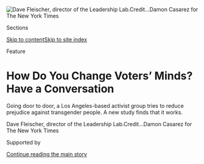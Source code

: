 <div id="app">

<div>

<div>

<div>

</div>

<div data-aria-hidden="false">

<div id="site-content" data-role="main">

<div>

<div class="css-1aor85t" style="opacity:0.000000001;z-index:-1;visibility:hidden">

<div class="css-1hqnpie">

<div class="css-epjblv">

<span class="css-z6pdnw">How Do You Change Voters’ Minds? Have a
Conversation</span>

</div>

<div class="css-k008qs">

<div class="css-1iwv8en">

<span class="css-18z7m18"></span>

<div>

<div>

</div>

</div>

</div>

<span class="css-1n6z4y">https://nyti.ms/1S5EhVg</span>

<div class="css-1705lsu">

<div class="css-4xjgmj">

<div class="css-4skfbu" data-role="toolbar" data-aria-label="Social Media Share buttons, Save button, and Comments Panel with current comment count" data-testid="share-tools">

  - 
  - 
  - 
  - 
    
    <div class="css-6n7j50">
    
    </div>

  - 
  - 

</div>

</div>

</div>

</div>

</div>

</div>

<div class="css-11qgg8s">

</div>

<div id="fullBleedHeaderContent">

<div class="css-n4ws9g">

![<span class="css-i48y28 e13ogyst0" data-aria-hidden="true">Dave
Fleischer, director of the Leadership
Lab.</span><span class="css-ach9cc e1z0qqy90" itemprop="copyrightHolder"><span class="css-1ly73wi e1tej78p0">Credit...</span><span><span>Damon
Casarez for The New York
Times</span></span></span>](https://static01.graylady3jvrrxbe.onion/images/2016/04/10/magazine/10doortodoor-ss-slide-MLF9/10doortodoor-ss-slide-MLF9-articleLarge.jpg?quality=75&auto=webp&disable=upscale)

</div>

<div class="css-a3jxye">

<div class="css-6cn7ki">

<div class="NYTAppHideMasthead css-1bcu9v6 e1suatyy0">

<div class="section css-1o1qe8k e1suatyy2">

<div class="css-cu5p7t er09x8g0">

<div class="css-6n7j50">

</div>

<span class="css-1dv1kvn">Sections</span>

[Skip to content](#site-content)[Skip to site index](#site-index)

</div>

<div class="css-10698na e1huz5gh0">

</div>

</div>

</div>

Feature

<div class="css-1sojcmr ehdk2mb0">

# How Do You Change Voters’ Minds? Have a Conversation

</div>

Going door to door, a Los Angeles-based activist group tries to reduce
prejudice against transgender people. A new study finds that it works.

</div>

</div>

<div class="css-nwzfg5 e1gnum310">

<span class="css-1f9pvn2 magazine">Dave Fleischer, director of the
Leadership
Lab.</span><span class="css-ach9cc e1z0qqy90" itemprop="copyrightHolder"><span class="css-1ly73wi e1tej78p0">Credit...</span><span><span>Damon
Casarez for The New York Times</span></span></span>

</div>

<div id="sponsor-wrapper" class="css-1hyfx7x">

<div id="sponsor-slug" class="css-19vbshk">

Supported by

</div>

[Continue reading the main
story](#after-sponsor)

<div id="sponsor" class="ad sponsor-wrapper" style="text-align:center;height:100%;display:block">

</div>

<div id="after-sponsor">

</div>

</div>

<div class="css-1fl1393 e1gnum311">

<div class="css-18e8msd">

<div class="css-vp77d3 epjyd6m0">

<div class="css-1baulvz">

By [<span class="css-1baulvz last-byline" itemprop="name">Benoit
Denizet-Lewis</span>](https://www.nytimes3xbfgragh.onion/by/benoit-denizet-lewis)

</div>

</div>

  - April 7,
    2016

  - 
    
    <div class="css-4xjgmj">
    
    <div class="css-d8bdto" data-role="toolbar" data-aria-label="Social Media Share buttons, Save button, and Comments Panel with current comment count" data-testid="share-tools">
    
      - 
      - 
      - 
      - 
        
        <div class="css-6n7j50">
        
        </div>
    
      - 
      - 
    
    </div>
    
    </div>

</div>

</div>

</div>

<div class="section meteredContent css-1r7ky0e" name="articleBody" itemprop="articleBody">

<div class="css-1fanzo5 StoryBodyCompanionColumn">

<div class="css-53u6y8">

Dave Fleischer — a short, bald, gay, Jewish 61-year-old with bulging
biceps and a distaste for prejudice — knocked on the front door of a
modest home in a middle-class neighborhood on the west side of Los
Angeles. It was an enthusiastic knuckle-thump, the kind that arouses
suspicion from dogs in yards halfway down the block but, crucially, can
also be heard by humans watching cable news at high volume.

If he had his way, Fleischer would knock on doors with a golf ball.
“That’s what the Mormons use,” he said on this sunny, bird-chirping
Saturday in February. Fleischer’s staff at the Los Angeles-based
Leadership Lab — which goes door to door to reduce bias against L.G.B.T.
people, with a current focus on transgender discrimination — didn’t take
to the golf-ball suggestion, but Fleischer wanted me to know that he is
“not opposed to stealing a good idea from the Mormons.”

A gray-haired Hispanic woman named Nancy cracked open the front door,
though not enough to let her little dog eat our ankles. “We’re out
talking to voters about an important issue — ” Fleischer began, only to
have Nancy excuse herself and walk away. I wasn’t sure she would return;
the last two voters he’d met pleaded busyness. But after shooing the dog
into another room, Nancy appeared in her doorway again. She smiled shyly
and asked Fleischer, the Leadership Lab’s director, how she could help
him. Had he been completely honest, he might have said, “I’m here to
make you less prejudiced. It could take awhile.” But instead he began
with a simple question: If she were to vote on whether to “include gay
and transgender people in nondiscrimination laws,” would she be in favor
or opposed?

“In favor,” she assured him. Fleischer asked her to rate that support on
a scale from zero to 10. “A 10,” she said. “I have friends who are gay.”

</div>

</div>

<div class="css-1fanzo5 StoryBodyCompanionColumn">

<div class="css-53u6y8">

A typical canvassing conversation might have ended there. Nancy, it
seemed, was a supporter — no need to worry about her. But Fleischer is
wary of what he calls the “anti-discrimination declaration.” At the
Leadership Lab’s two-hour pre-canvass training that morning, volunteers
were warned about “fake 10s,” people who think of themselves as against
discrimination — many of them Democrats — but who can nonetheless be
swayed by emotion-based appeals that provoke prejudice and fear.

Those appeals worked last November in Houston, where the same voters who
elected a lesbian mayor in 2009 repealed a city ordinance protecting
transgender people from discrimination in employment, housing and public
accommodations. Armed with a “no men in women’s bathrooms” message,
anti-L.G.B.T. groups argued that transgender people (or those pretending
to be) would pose a threat to children in public restrooms. One group
aired a [lurid television
ad](https://www.youtube.com/watch?v=D7thOvSvC4E) of a man following a
frightened, wide-eyed young girl into a bathroom stall. Though there was
currently no ballot measure in Los Angeles to worry about, there was a
palpable urgency to the Leadership Lab’s work. A few days before, the
Human Rights Campaign released [a
report](http://hrc-assets.s3-website-us-east-1.amazonaws.com//files/assets/resources/HRC-Anti-Trans-Issue-Brief-FINAL-REV2.pdf)
warning about 44 anti-transgender bills filed in 16 states. Then, last
month, the North Carolina General Assembly passed a bill preventing
cities and counties from enacting their own anti-discrimination
legislation, stripping existing protections.

At the door, Fleischer asked Nancy if she knew any transgender people.
She didn’t. He then did something few political consultants would
advise: He introduced her to the opposition’s favorite argument. He
handed her a small video player, on which she watched a Baptist minister
in Houston make the case about bathrooms. Fleischer then returned to his
scale, asking Nancy what number felt right for her now. “I know I’m in
favor of gays, because I’ve worked with them and socialized with them,”
she said. “I think they’re wonderful. But for transgenders? Give me a
five.”

Nancy wasn’t the only person to significantly decrease her support after
watching the video. Across the street, a man in his late 30s who said he
was liberal and pro-L.G.B.T.-rights moved to a five from an eight,
explaining that he was deeply worried about “the bathroom issue.” The
man’s concern seemed informed by his experience in a New York City
nightclub; he hinted at his discomfort standing at a urinal next to a
drag queen. Nancy had no such seemingly relevant personal experiences,
nor did she appear particularly concerned about bathroom safety. For
her, the video seemed to clarify that Fleischer was specifically asking
her about transgender people, a group she had no experience with and
seemed to have little inherent empathy for. To get Nancy to a true 10
capable of withstanding opposition messaging, Fleischer needed to help
her “tap into her own empathy and connect emotionally to transgender
people.”

</div>

</div>

<div class="css-1fanzo5 StoryBodyCompanionColumn">

<div class="css-53u6y8">

Fanned out across the neighborhood were more than three dozen Leadership
Lab volunteers, many of them local college students, as well as
progressive activists from around the country hoping to learn about
changing voters’ minds. Over the last six years, Fleischer’s unorthodox
canvassing technique has attracted the attention of social scientists,
liberal groups and even presidential-campaign consultants. It has also
attracted controversy. In 2014, Science published a study claiming to
show that an approximately 20-minute conversation with a gay or lesbian
canvasser trained by Fleischer’s team could turn a gay-marriage opponent
into a supporter. But Science [retracted the
study](http://science.sciencemag.org/content/early/2015/05/27/science.aac6638)
five months later, after the lead author couldn’t produce his data and
admitted to lying about aspects of the experiment’s
design.

</div>

</div>

<div style="max-width:100%;margin:0 auto">

<div class="css-17dprlf" data-id="100000004310888" data-slug="10doortodoor-pq1" style="max-width:300px">

</div>

</div>

<div class="css-1fanzo5 StoryBodyCompanionColumn">

<div class="css-53u6y8">

The fraudulent study called into question the validity of the Leadership
Lab’s deep-canvassing approach. Had it all been wishful thinking? Maybe,
as The Wall Street Journal suggested, Fleischer’s efforts merely
“flattered the ideological sensibilities of liberals.” But this week,
[a new study published in
Science](http://science.sciencemag.org/cgi/doi/10.1126/science.aad9713)
by David Broockman, an assistant professor of political economy at
Stanford, and Joshua Kalla, a graduate student in political science at
Berkeley, appears to serve as vindication of Fleischer’s work.
Leadership Lab-trained volunteers were [found to be successful at
reducing transgender
prejudice](http://www.nytimes3xbfgragh.onion/2016/04/08/science/doorstep-canvassing-can-shift-views-on-transgender-rights-study-finds.html)
in front-door conversations, the effects persisting months later in
follow-up surveys.

Betsy Levy Paluck, an associate professor at Princeton who studies bias,
believes the study will have broad implications for those in her field.
“What do social scientists know about reducing prejudice in the world?
In short, very little,” she writes in the same issue of Science, adding
that the new study’s results “stand alone as a rigorous test of this
type of prejudice-reduction intervention.”

Fleischer is planning more interventions. Though he has devoted much of
his political and community-organizing career to L.G.B.T. issues, he
believes this kind of canvassing could change people’s thinking on
everything from abortion and gun rights to race-based prejudice. He also
hopes it will usher in a new era of political persuasion. “Modern
political campaigns have focused mostly on communicating with people who
already agree with them and turning them out to vote,” Fleischer says.
“But what we’ve learned by having real, in-depth conversations with
people is that a broad swath of voters are actually open to changing
their mind. And that’s exciting, because it offers the possibility that
we could get past the current paralysis on a wide variety of
controversial issues.”

**It took a** devastating loss at the ballot box for Fleischer to see
the political wisdom in heart-to-hearts with strangers. In 2008, he was
in Ohio mobilizing African-American and Latino voters for Barack Obama
when California residents passed Proposition 8, banning same-sex
marriage in the state. Fleischer headed west to work with the Los
Angeles L.G.B.T. Center, which houses the Leadership Lab, and proposed
an unusual idea to his new colleagues: Canvassers should talk to Prop 8
supporters about why they had voted against same-sex marriage. Then they
should try to change the voters’ minds.

The idea grew out of Fleischer’s own experience as a “Jewish, liberal
gay kid” in Chillicothe, Ohio. He likes to say that he has been talking
to people who disagree with him since he was 4. “If I would have only
talked to people who agreed with me, I would have only talked to my mom
and dad,” he told me. “Interacting with people different than me was a
normal thing, and certainly not undesirable or scary. It’s almost the
opposite of growing up today in the age of Facebook and political
polarization, where it’s easy to always be among like-minded people,
your self-isolation complete before you have your first beer.”

At first, Fleischer and his team tried cerebral arguments and appeals to
fairness in their doorway conversations with same-sex-marriage opponents
who didn’t express deep religious objections. “That failed miserably,”
he said. Eventually, the canvassers tried eliciting more emotional
experiences. They urged voters to talk about anyone they knew who was
gay or lesbian — and, more important, to speak about their own
marriages. “That changed everything,” Fleischer told me. “Most people
consider marriage the most important and meaningful thing they ever did.
Talking about marriage brought up deep emotion. If marriage was the most
valuable thing in their own life, wouldn’t they also want their gay
friends — or gay people — to experience it, too?”

</div>

</div>

<div class="css-1fanzo5 StoryBodyCompanionColumn">

<div class="css-53u6y8">

Though Fleischer thought his new approach was working, he wanted to know
whether the persuasion lasted. During a 2013 trip to New York City, he
visited the Columbia Univer­sity political-science professor Donald
Green, whose experiments on voter behavior — including his findings that
canvassing is a more effective mobilization tool than telephone calls or
direct mail — partly inspired a focus on building a ground game, a
strategy mastered by the Obama campaign.

Green was skeptical that the canvassers were as persuasive as they
thought they were. His previous research suggested that “people don’t
change their mind very easily, and when they are persuaded to think
differently, the effect is usually temporary,” he told me. But he also
knew that political persuasion had not been studied often. “Remarkably,
we don’t know very much about what forms of campaign communications are
most persuasive,” he said. Green connected Fleischer with Michael
LaCour, then a U.C.L.A. graduate student in political science and
statistics, who said he could design a study to assess the long-term
effectiveness of Leadership Lab canvassers at increasing support for
same-sex marriage among voters in Los Angeles who had supported Prop 8.
LaCour, joined late in the process by Green as a co-author, published
the results in the December 2014 issue of Science. The study claimed to
find that though both gay and straight canvassers were effective at the
door, only voters contacted by gay canvassers remained persuaded nearly
a year later.

The study made international news and seemed to confirm what many gays
and lesbians believed in their guts: that knowing a gay person is a
powerful antidote to anti-gay bias. It also seemed to bolster the
“contact hypothesis” theory of prejudice reduction, which finds that
personal contact decreases bias against a minority group. Previous
research, though, including a study of teenagers in an Outward Bound
program assigned to either mixed-race or all-white groups, suggested
that lasting prejudice reduction happened after weeks of regular
contact. LaCour appeared to be breaking new ground, showing that one
brief but memorable interaction could reduce prejudice.

Broockman and Kalla were intrigued by LaCour’s findings and hoped to
replicate it for an experiment measuring the Leadership Lab’s
transgender canvassing. But the more they analyzed LaCour’s study design
and results, the more problems they found. Yes, Leadership Lab
volunteers had spoken to voters in Los Angeles about gay marriage. But
when pressed, LaCour couldn’t produce any evidence that he had conducted
the follow-up surveys of voters that would have been essential to
measuring canvassing’s long-term influence. He also admitted to lying
about having received funds for his study from several organizations,
including the Ford Foundation.

</div>

</div>

<div class="css-79elbk" data-testid="photoviewer-wrapper">

<div class="css-z3e15g" data-testid="photoviewer-wrapper-hidden">

</div>

<div class="css-1a48zt4 ehw59r15" data-testid="photoviewer-children">

![<span class="css-i48y28 e13ogyst0" data-aria-hidden="true">**Clockwise
from top left:** The Leadership Lab canvassers Lesley Bonilla; Alan
Chan; Sean, who asked not to be identified by last name; and Drew
Frye.</span><span class="css-ach9cc e1z0qqy90" itemprop="copyrightHolder"><span class="css-1ly73wi e1tej78p0">Credit...</span><span>Damon
Casarez for The New York
Times</span></span>](https://static01.graylady3jvrrxbe.onion/images/2016/04/10/magazine/10doortodoor1-grid/10doortodoor1-grid-articleLarge.jpg?quality=75&auto=webp&disable=upscale)

</div>

</div>

<div class="css-1fanzo5 StoryBodyCompanionColumn">

<div class="css-53u6y8">

A shocked and embarrassed Green requested that Science retract the
study; soon after, Princeton rescinded a teaching offer to LaCour. News
of the retraction stunned Fleischer, who worried that the Leadership
Lab’s marriage canvassing would be tainted by association. He vowed to
keep at it, but soon there was no need. When the Supreme Court legalized
gay marriage nationwide in 2015, Fleischer and his team could turn their
focus to the next L.G.B.T. battlefield: transgender rights.

**Though there is** scant research on transgender prejudice, what is
known suggests transgender people face “widespread prejudice and
discrimination,” Aaron Norton and Gregory Herek wrote in their [2012
study](http://pscresearch.faculty.ucdavis.edu/wp-content/uploads/sites/112/2014/09/Herek-hetero-attitude-transgender-1012.pdf)
of heterosexual attitudes toward transgender Americans. The year before,
[a survey](http://endtransdiscrimination.org/PDFs/NTDS_Exec_Summary.pdf)
of more than 6,000 transgender and gender-nonconforming people revealed
that an astonishing 41 percent had tried to commit suicide.

</div>

</div>

<div class="css-1fanzo5 StoryBodyCompanionColumn">

<div class="css-53u6y8">

To test whether transphobia could be overcome during a face-to-face
encounter, Broockman and Kalla measured a 2015 canvassing effort in
Miami by volunteers from the Leadership Lab and SAVE, a local L.G.B.T.
organization. The groups feared a backlash against a recent ordinance
that prohibited discrimination based on gender identity. The experiment
divided voters into a “treatment” group engaged in a conversation
intended to reduce transgender prejudice and a “placebo” group targeted
with a conversation about recycling. Before the canvass conversations,
both groups completed what they believed to be an unrelated online
survey with dozens of social and political questions, including some
designed to measure transgender prejudice. After the canvass, the groups
filled out four follow-up surveys, up to three months later.

Broockman and Kalla found that the treatment group was “considerably
more accepting of transgender people” and that a single, approximately
10-minute conversation with a stranger “can markedly reduce prejudice
for at least three months.” Unlike LaCour’s invented finding that the
messenger matters more than the message, Broockman and Kalla found that
both transgender and nontransgender canvassers were effective. “It’s too
bad that the takeaway was that only gay people could persuade people
about gay marriage,” Broockman says about LaCour’s retracted study.
“Everyone basically ignored the canvassing aspect, and that the
message and the quality of the conversation at the door is what seems to
matter.”

Broockman and Kalla point to Leadership Lab canvassers’ ability to
engage voters in two prejudice-reduction behaviors at the door:
“perspective taking” (the ability to empathize with another’s
experience) and “active processing” (deep or effortful thinking). Both
were on display during many of the canvass conversations I observed,
including the one with Nancy, the woman who moved to a five from a 10
after watching the opposition video.

“Is this the first time you’ve thought about transgender people?”
Fleischer asked her soon after she backtracked.

“Yeah, I would say so,” she said. “I know it exists, and I hear stories,
and I see them on TV. But I don’t have any friends like I do my gay
friends.”

Fleischer nodded and removed a picture of his friend Jackson from his
wallet. “For me, I never had a transgender friend I was really close to
until I was 56,” he said, handing Nancy the picture. “Jackson grew up as
a girl, but he knew even when he was 5 or 6 that he was really a boy. It
was only in his 20s that he started to tell his folks the truth, and he
started making the transition to living as a man. He’s married to a
woman now, and he’s so much happier. And he can grow a better beard than
I can\!”

Nancy laughed. “That’s the thing — they’re happier when they come out,
whenever everybody knows,” she said. She seemed to be connecting
Jackson’s experience to that of her gay friends.

</div>

</div>

<div class="css-1fanzo5 StoryBodyCompanionColumn">

<div class="css-53u6y8">

“Right, because otherwise you have the biggest secret in the world, and
everyone thinks something about you that’s not true,” Fleischer said,
before pivoting to a story about Jackson’s being demeaned by a waiter in
a restaurant. “I don’t like seeing people mistreat Jackson. To me,
protecting transgender people with these laws is just affirming that
they’re human.” Fleischer then steered the conversation to Nancy’s
experiences with discrimination. “You’ve probably had a time when people
have judged you unfairly?” he
asked.

</div>

</div>

<div style="max-width:100%;margin:0 auto">

<div class="css-17dprlf" data-id="100000004310891" data-slug="10doortodoor-pq2" style="max-width:300px">

</div>

</div>

<div class="css-1fanzo5 StoryBodyCompanionColumn">

<div class="css-53u6y8">

“Oh, yes,” Nancy said. Over the next few minutes, she recounted several
instances of racism after moving to Los Angeles from Central America
with her husband. Still, she didn’t appear emotional in retelling the
experiences. Fleischer wasn’t surprised; people rarely feel safe enough
at first to express deep hurt. It usually isn’t until Fleischer opens up
about his own experience — including feeling different in his small,
conservative Ohio town — that voters feel safe to “get vulnerable, too,”
he says. Nancy had mostly dismissed Fleischer’s “how did that make you
feel?” questions, but his personal story prompted a shift. As Fleischer
returned to the discrimination she had faced, Nancy paused and said, “It
felt terrible.” A few minutes later, when he asked her if she saw a
connection between “your experience and how you want to treat
transgender people,” she said she did. “I see transgender people as the
same as I see myself,” Nancy told him. She ended a solid 10, a rating he
was confident could survive opposition messaging.

**Earlier that morning**, Leadership Lab volunteers sat on stackable
chairs and watched video clips of front-door encounters on a projector
screen. Fleischer’s team videotapes many of its conversations with
voters, then “analyzes the tape like a football team might so we can
figure out what’s working and what’s not,” explained a field organizer,
Steve Deline.

Knocking on a stranger’s door is scary, and a lot of that morning’s
training session was spent boosting the confidence of first-time
canvassers. The leaders worked to keep the mood relaxed and optimistic.
Fleischer does improv in his spare time, and the training sometimes felt
like a well-oiled comedy routine. When the subject turned to potentially
awkward initial encounters with voters, the Leadership Lab staff member
Laura Gardiner and the longtime volunteer Nancy Williams (who is
transgender) did some front-door role-playing.

“Hi, my name is Laura, and I’m with the Leadership Lab,” Gardiner told
Williams, channeling a shy first-time canvasser. “Do you have a few
minutes today to talk about transgender people?”

Williams played a busy voter. “No, I’m sorry,” she said. “I have to
teach my hamster to speak Finnish today.”

</div>

</div>

<div class="css-1fanzo5 StoryBodyCompanionColumn">

<div class="css-53u6y8">

Gardiner turned to the volunteers. “We want to avoid asking for
permission,” she told them. “Just dive in. Treat it like the most normal
thing in the world. Like, of course we’re on your doorstep on a Saturday
talking about transgender issues\!”

Moments later, Williams reminded the volunteers to be open and
nonjudgmental. “We’re asking voters not to discriminate, to be less
prejudiced, and we need to walk that walk,” she said. “That means not
making assumptions based on the voter’s age, race or their religion.
Some folks may have a crucifix on the door. That doesn’t tell you about
the person inside.”

On this particular day, volunteers would be canvassing in a
predominantly black neighborhood, so Gardiner reminded them to be
sensitive to experiences of race-based discrimination. “What an
African-American person has faced because of their race is not the same
as the discrimination that I’ve faced for being bisexual, or that my
friend has faced for being transgender,” she told the group. “But there
is a similarity, because at the root there’s the feeling of being
judged, of having someone make assumptions about you, and that does not
feel good.”

But sometimes the gulf between the volunteer and the voter can seem
insurmountable. After the first canvass I attended, the Leadership Lab
project manager Ella Barrett seemed uncharacteristically sullen. When I
asked how her day went, she shook her head and recounted a series of
disheartening conversations with voters she couldn’t persuade. In one, a
social worker (“a social worker\!” Barrett marveled) announced that
being transgender is a mental illness; in another, a man
matter-of-factly said he hoped to develop a “straight pill” to change
gay people.

Though not all voters would engage emotionally, I was surprised by how
many did. Canvassers often had to politely extricate themselves after 20
minutes — voters were sad to see them go. “If only I could have 10
minutes with Ted Cruz,” Fleischer said once. He was only half joking.
Fleischer has an unwavering confidence in his ability to persuade most
people to be “more empathetic and less prejudiced,” and his optimism is
shared by progressive groups who train with him. The day before one
canvass, representatives from an animal rights group told me they hoped
to better understand how to help people connect emotionally to animal
welfare.

</div>

</div>

<div class="css-79elbk" data-testid="photoviewer-wrapper">

<div class="css-z3e15g" data-testid="photoviewer-wrapper-hidden">

</div>

<div class="css-1a48zt4 ehw59r15" data-testid="photoviewer-children">

<div class="css-1xdhyk6 erfvjey0">

<span class="css-1ly73wi e1tej78p0">Image</span>

<div class="css-zjzyr8">

<div data-testid="lazyimage-container" style="height:570.9777777777778px">

</div>

</div>

</div>

<span class="css-i48y28 e13ogyst0" data-aria-hidden="true">**Clockwise
from top left:** The Leadership Lab canvassers Gizella Czene, Andrew
Pask, Nancy Williams and Roman
Venalonzo.</span><span class="css-ach9cc e1z0qqy90" itemprop="copyrightHolder"><span class="css-1ly73wi e1tej78p0">Credit...</span><span>Damon
Casarez for The New York Times</span></span>

</div>

</div>

<div class="css-1fanzo5 StoryBodyCompanionColumn">

<div class="css-53u6y8">

Fleischer is especially interested in learning whether deep canvassing
can affect people’s thinking on two issues — racial prejudice and
abortion rights. Beginning in 2014, the Leadership Lab teamed up with
Planned Parenthood to canvass in support of pro-choice policies. Though
the abortion debate is less obviously rooted in prejudice than
transgender discrimination, Fleischer and his canvassers noticed that
many voters reacted negatively to a short video of a middle-aged woman
recounting having an abortion when she was 22. People would often be
“very judgmental” of the woman on the video or any woman who had had
an abortion, Fleischer said. To combat that, canvassers tried to get
voters to reflect about challenging decisions they had made in their own
sex lives or relationships — or times they were judged harshly.
Volunteers also encouraged people to talk about anyone they were close
to who had an abortion.

</div>

</div>

<div class="css-1fanzo5 StoryBodyCompanionColumn">

<div class="css-53u6y8">

Eager to know if his abortion canvassing was persuasive, Fleischer asked
Broockman and Kalla to measure it. But the researchers found that the
persuasion attempts had “zero effect,” Broockman said. Still, Fleischer
isn’t ready to give up. “Because abortion is such a politically
polarized issue,” he said, “it could just be that we have to get better
at making voters trust us and open up.” But it could also be that the
Leadership Lab’s transgender canvassing success is an anomaly. While a
discussion of transgender rights can trigger deeply ingrained feelings
about sex and gender roles, the issue is also a fairly recent political
consideration for many people. Melissa Michelson, a political-science
professor at Menlo College in Atherton, Calif., who studies voter
mobilization and public attitudes on L.G.B.T. issues, told me that
changing people’s minds about transgender rights might simply come down
to “which side gets to a voter’s door first to do the persuading.”

**What’s the best** way to convince a voter at the door? Though most
political canvassing today is focused on mobilizing supporters, an
increasing number of researchers, think tanks and campaign operatives
have “turned their attention to persuasion in the last few years,” says
Columbia’s Donald Green.

Jeremy Bird, a Hillary Clinton adviser who was the national field
director for Obama’s 2012 re-election effort, told me that his team
conducted a number of experiments to try to have a greater impact when
canvassing. “We studied everything, from the kinds of conversations we
should be having to the characteristics that made a voter persuadable,”
he says. “We trained our volunteers to connect with voters at the door
on a personal and values level, not to talk at them with scripted
talking points. I think people don’t talk enough about the focus on
persuasion we had, because the story line became, ‘Oh, they won because
turnout was so high.’ ”

Becky Bond, a Bernie Sanders campaign adviser and an admirer of the
Leadership Lab’s work, says that the Sanders campaign has focused on
marshaling the enthusiasm of volunteers to persuade people. “I can’t
think of a campaign that’s put more volunteers on the ground in a
primary season to have quality, face-to-face conversations with voters,”
she told me.

Still, the Leadership Lab is unusual in its focus on quality over
quantity. A typical state or national campaign, even one with a
ground-game focus, doesn’t want its volunteers spending 10 or 15 minutes
at a door. “If you’re talking about having real, quality conversations
with voters, you can’t bring that to scale without a really large number
of people,” says Tim Saler, a Republican strategist at Grassroots
Targeting, which works to mobilize and persuade voters. “Technology has
helped a bit with the scale challenge, but there’s always the question:
Do you knock on as many doors as possible, or do you knock on fewer
doors and have potentially more fruitful interactions?”

There’s also a lot that can go wrong when fresh-faced canvassers descend
on unfamiliar neighborhoods. In 2004, for example, some 3,500
orange-hat-wearing Howard Dean supporters (many bused in from around the
country) managed to annoy Iowa voters days before the state’s Democratic
caucus. “The curse of the orange hats,” read a headline in Salon. There
are other potential problems. “Canvassers can get mugged, they can get
lost, they can get attacked by wild geese,” Michelson told me. “You
don’t know if they’re at McDonald’s on their iPhone, and you can’t
always be sure what they’re saying to voters. That lack of control
scares campaigns. It’s much easier to put all your volunteers in a cozy
phone bank where everyone gets to hang out and eat pizza.”

Though Fleischer prefers talking to voters face to face, he isn’t
opposed to sequestering volunteers in a phone bank to help L.G.B.T.
activists in another state. In 2014, Fleischer and his team modified
their canvassing work to persuade and mobilize voters by phone.
Leadership Lab volunteers spoke with 3,330 residents in Pocatello,
Idaho, a small, heavily Mormon city facing a ballot referendum that
would have reversed a local nondiscrimination ordinance protecting gay
and transgender people. The effort helped defeat the anti-L.G.B.T.
ballot measure by a mere 80 votes.

</div>

</div>

<div class="css-1fanzo5 StoryBodyCompanionColumn">

<div class="css-53u6y8">

**After a long** day of canvassing on that Saturday, tired but exuberant
volunteers returned for a debriefing. One canvasser stood up and spoke
of moving a man to a seven from a three. Another — a tattooed student
who identifies as gender-nonconforming — proudly recalled persuading a
voter “who clearly had no experience with anyone who identified as being
outside the gender binary. He said I blew his mind, and that he would
never forget the conversation we had\!” Meg Riley, a 60-year-old
Unitarian Universalist minister from Minnesota who volunteers with a
racial-justice group, recounted her eventful day. Her second
conversation, she said, was with a black man in his 50s who was a seven
on the 10-point scale. The man’s daughter, though, would have none of
it: She practically pushed him out of the way to tell Riley they were a
10. “I’m with Black Lives Matter, and I know a lot of trans people,” the
woman told Riley. “We’re a 10\! This family is a 10\!”

Several of Riley’s conversations proved poignant. She told voters about
her own transgender child, Jie, now an adult. She recounted that when
Jie was 3, the toddler responded to a question about possible Christmas
presents by asking: “Could Santa turn a girl into a boy?”

Riley’s devotion to Jie had a visible impact on several voters,
including the mother of a 7-year-old girl. The woman eventually told
Riley that she had voted against gay marriage in California, but that
she now regretted that choice. “I made a mistake,” she said. On the
issue of transgender rights, the woman seemed mostly supportive but
stopped at a nine. She said she was trying to evolve on the issue,
though. As Riley prepared to leave for the next house on the block, the
woman called out. “Give me a few years, and I know I’ll be a 10\!”

</div>

</div>

</div>

<div>

</div>

<div>

</div>

<div>

</div>

<div>

<div id="bottom-wrapper" class="css-1ede5it">

<div id="bottom-slug" class="css-l9onyx">

Advertisement

</div>

[Continue reading the main
story](#after-bottom)

<div id="bottom" class="ad bottom-wrapper" style="text-align:center;height:100%;display:block;min-height:90px">

</div>

<div id="after-bottom">

</div>

</div>

</div>

</div>

</div>

## Site Index

<div>

</div>

## Site Information Navigation

  - [© <span>2020</span> <span>The New York Times
    Company</span>](https://help.nytimes3xbfgragh.onion/hc/en-us/articles/115014792127-Copyright-notice)

<!-- end list -->

  - [NYTCo](https://www.nytco.com/)
  - [Contact
    Us](https://help.nytimes3xbfgragh.onion/hc/en-us/articles/115015385887-Contact-Us)
  - [Work with us](https://www.nytco.com/careers/)
  - [Advertise](https://nytmediakit.com/)
  - [T Brand Studio](http://www.tbrandstudio.com/)
  - [Your Ad
    Choices](https://www.nytimes3xbfgragh.onion/privacy/cookie-policy#how-do-i-manage-trackers)
  - [Privacy](https://www.nytimes3xbfgragh.onion/privacy)
  - [Terms of
    Service](https://help.nytimes3xbfgragh.onion/hc/en-us/articles/115014893428-Terms-of-service)
  - [Terms of
    Sale](https://help.nytimes3xbfgragh.onion/hc/en-us/articles/115014893968-Terms-of-sale)
  - [Site
    Map](https://spiderbites.nytimes3xbfgragh.onion)
  - [Help](https://help.nytimes3xbfgragh.onion/hc/en-us)
  - [Subscriptions](https://www.nytimes3xbfgragh.onion/subscription?campaignId=37WXW)

</div>

</div>

</div>

</div>
